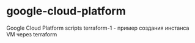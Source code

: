 # google-cloud-platform
Google Cloud Platform scripts
terraform-1 - пример создания инстанса VM через terraform
